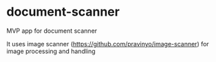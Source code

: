 # document-scanner
MVP app for document scanner

It uses image scanner (https://github.com/pravinyo/image-scanner) for image processing and handling
